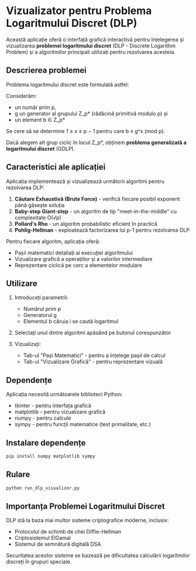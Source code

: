 # Vizualizator pentru Problema Logaritmului Discret (DLP)

Această aplicație oferă o interfață grafică interactivă pentru înțelegerea și vizualizarea **problemei logaritmului discret** (DLP - Discrete Logarithm Problem) și a algoritmilor principali utilizați pentru rezolvarea acesteia.

## Descrierea problemei

Problema logaritmului discret este formulată astfel:

Considerăm:
- un număr prim p,
- g un generator al grupului Z_p* (rădăcină primitivă modulo p) și
- un element b ∈ Z_p*

Se cere să se determine 1 ≤ x ≤ p − 1 pentru care b ≡ g^x (mod p).

Dacă alegem alt grup ciclic în locul Z_p*, obținem **problema generalizată a logaritmului discret** (GDLP).

## Caracteristici ale aplicației

Aplicația implementează și vizualizează următorii algoritmi pentru rezolvarea DLP:

1. **Căutare Exhaustivă (Brute Force)** - verifică fiecare posibil exponent până găsește soluția
2. **Baby-step Giant-step** - un algoritm de tip "meet-in-the-middle" cu complexitate O(√p)
3. **Pollard's Rho** - un algoritm probabilistic eficient în practică
4. **Pohlig-Hellman** - exploatează factorizarea lui p-1 pentru rezolvarea DLP

Pentru fiecare algoritm, aplicația oferă:
- Pașii matematici detaliați ai execuției algoritmului
- Vizualizare grafică a operațiilor și a valorilor intermediare
- Reprezentare ciclică pe cerc a elementelor modulare

## Utilizare

1. Introduceți parametrii:
   - Numărul prim p
   - Generatorul g
   - Elementul b căruia i se caută logaritmul

2. Selectați unul dintre algoritmi apăsând pe butonul corespunzător

3. Vizualizați:
   - Tab-ul "Pași Matematici" - pentru a înțelege pașii de calcul
   - Tab-ul "Vizualizare Grafică" - pentru reprezentare vizuală

## Dependențe

Aplicația necesită următoarele biblioteci Python:
- tkinter - pentru interfața grafică
- matplotlib - pentru vizualizare grafică
- numpy - pentru calcule
- sympy - pentru funcții matematice (test primalitate, etc.)

## Instalare dependențe

```bash
pip install numpy matplotlib sympy
```

## Rulare

```bash
python run_dlp_visualizer.py
```

## Importanța Problemei Logaritmului Discret

DLP stă la baza mai multor sisteme criptografice moderne, inclusiv:
- Protocolul de schimb de chei Diffie-Hellman
- Criptosistemul ElGamal
- Sistemul de semnătură digitală DSA

Securitatea acestor sisteme se bazează pe dificultatea calculării logaritmilor discreți în grupuri speciale.